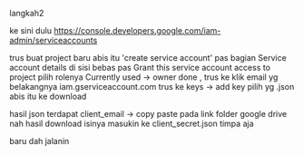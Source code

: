 langkah2

ke sini dulu  https://console.developers.google.com/iam-admin/serviceaccounts

trus buat project baru abis itu 'create service account'
pas bagian Service account details di sisi bebas
pas Grant this service account access to project pilih rolenya Currently used -> owner
done ,
trus ke klik email yg belakangnya iam.gserviceaccount.com trus ke keys -> add key pilih yg .json
abis itu ke download

hasil json terdapat client_email -> copy paste pada link folder google drive
nah hasil download isinya masukin ke client_secret.json timpa aja

baru dah jalanin  

